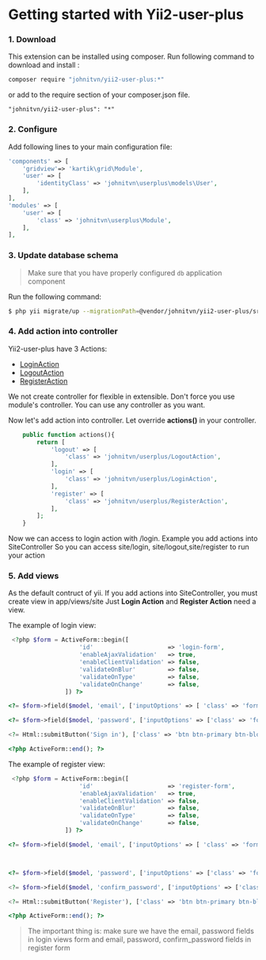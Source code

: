# Getting started with Yii2-user-plus

### 1. Download

This extension can be installed using composer. Run following command to download and install :

```bash
composer require "johnitvn/yii2-user-plus:*"
```

or add to the require section of your composer.json file.

```
"johnitvn/yii2-user-plus": "*"
```

### 2. Configure

Add following lines to your main configuration file:

```php
'components' => [
    'gridview'=> 'kartik\grid\Module',
    'user' => [
        'identityClass' => 'johnitvn\userplus\models\User',
    ],  
],
'modules' => [
    'user' => [
        'class' => 'johnitvn\userplus\Module',
    ],
],
```

### 3. Update database schema

>Make sure that you have properly configured `db` application component

Run the following command:

```bash
$ php yii migrate/up --migrationPath=@vendor/johnitvn/yii2-user-plus/src/migrations

```

### 4. Add action into controller

Yii2-user-plus have 3 Actions:
+ [LoginAction](https://github.com/johnitvn/yii2-user-plus/blob/master/src/actions/LoginAction.php)
+ [LogoutAction](https://github.com/johnitvn/yii2-user-plus/blob/master/src/actions/LogoutAction.php)
+ [RegisterAction](https://github.com/johnitvn/yii2-user-plus/blob/master/src/actions/RegisterAction.php)

We not create controller for flexible in extensible. Don't force you use module's controller. You can use any controller as you want. 

Now let's add action into controller. Let override <b>actions()</b> in your controller.

````php
	public function actions(){
        return [               
            'logout' => [
                'class' => 'johnitvn/userplus/LogoutAction',                                
            ],
            'login' => [
                'class' => 'johnitvn/userplus/LoginAction',
            ],
            'register' => [
                'class' => 'johnitvn/userplus/RegisterAction',
            ],
        ];
    }
````
Now we can access to login action with <ControllerID>/login. Example you add actions into SiteController
So you can access site/login, site/logout,site/register to run your action

### 5. Add views

As the default contruct of yii. If you add actions into SiteController, you must create view in app/views/site
Just <b>Login Action</b> and <b>Register Action</b> need a view. 

The example of login view:

````php
 <?php $form = ActiveForm::begin([
                    'id'                     => 'login-form',
                    'enableAjaxValidation'   => true,
                    'enableClientValidation' => false,
                    'validateOnBlur'         => false,
                    'validateOnType'         => false,
                    'validateOnChange'       => false,
                ]) ?>

<?= $form->field($model, 'email', ['inputOptions' => [ 'class' => 'form-control']]) ?>

<?= $form->field($model, 'password', ['inputOptions' => ['class' => 'form-control', ]])->passwordInput()->label('Password')?> 

<?= Html::submitButton('Sign in'), ['class' => 'btn btn-primary btn-block']) ?>

<?php ActiveForm::end(); ?>
````
The example of register view:


````php
 <?php $form = ActiveForm::begin([
                    'id'                     => 'register-form',
                    'enableAjaxValidation'   => true,
                    'enableClientValidation' => false,
                    'validateOnBlur'         => false,
                    'validateOnType'         => false,
                    'validateOnChange'       => false,
                ]) ?>

<?= $form->field($model, 'email', ['inputOptions' => [ 'class' => 'form-control']]) ?>



<?= $form->field($model, 'password', ['inputOptions' => ['class' => 'form-control', ]])->passwordInput()->label('Password')?> 

<?= $form->field($model, 'confirm_password', ['inputOptions' => ['class' => 'form-control', ]])->passwordInput()->label('Confirm Password')?> 

<?= Html::submitButton('Register'), ['class' => 'btn btn-primary btn-block']) ?>

<?php ActiveForm::end(); ?>
````

> The important thing is: make sure we have the email, password fields in login views form and email, password, confirm_password fields in register form
